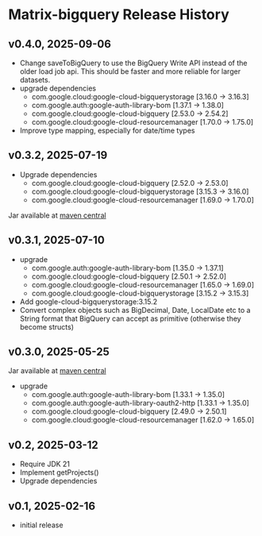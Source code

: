 # Matrix-bigquery Release History

## v0.4.0, 2025-09-06
- Change saveToBigQuery to use the BigQuery Write API instead of the older
  load job api. This should be faster and more reliable for larger datasets.
- upgrade dependencies
  - com.google.cloud:google-cloud-bigquerystorage [3.16.0 -> 3.16.3]
  - com.google.auth:google-auth-library-bom [1.37.1 -> 1.38.0]
  - com.google.cloud:google-cloud-bigquery [2.53.0 -> 2.54.2]
  - com.google.cloud:google-cloud-resourcemanager [1.70.0 -> 1.75.0]
- Improve type mapping, especially for date/time types

## v0.3.2, 2025-07-19
- Upgrade dependencies
  - com.google.cloud:google-cloud-bigquery [2.52.0 -> 2.53.0]
  - com.google.cloud:google-cloud-bigquerystorage [3.15.3 -> 3.16.0]
  - com.google.cloud:google-cloud-resourcemanager [1.69.0 -> 1.70.0]

Jar available at [maven central](https://repo1.maven.org/maven2/se/alipsa/matrix/matrix-bigquery/0.3.2/matrix-bigquery-0.3.2.jar)

## v0.3.1, 2025-07-10
- upgrade
  - com.google.auth:google-auth-library-bom [1.35.0 -> 1.37.1]
  - com.google.cloud:google-cloud-bigquery [2.50.1 -> 2.52.0]
  - com.google.cloud:google-cloud-resourcemanager [1.65.0 -> 1.69.0]
  -  com.google.cloud:google-cloud-bigquerystorage [3.15.2 -> 3.15.3]
- Add google-cloud-bigquerystorage:3.15.2
- Convert complex objects such as BigDecimal, Date, LocalDate etc to a String format
  that BigQuery can accept as primitive (otherwise they become structs)


## v0.3.0, 2025-05-25
Jar available at [maven central](https://repo1.maven.org/maven2/se/alipsa/matrix/matrix-bigquery/0.3/matrix-bigquery-0.3.jar)
- upgrade 
  - com.google.auth:google-auth-library-bom [1.33.1 -> 1.35.0]
  - com.google.auth:google-auth-library-oauth2-http [1.33.1 -> 1.35.0]
  - com.google.cloud:google-cloud-bigquery [2.49.0 -> 2.50.1]
  - com.google.cloud:google-cloud-resourcemanager [1.62.0 -> 1.65.0]

## v0.2, 2025-03-12
- Require JDK 21
- Implement getProjects()
- Upgrade dependencies

## v0.1, 2025-02-16
- initial release
